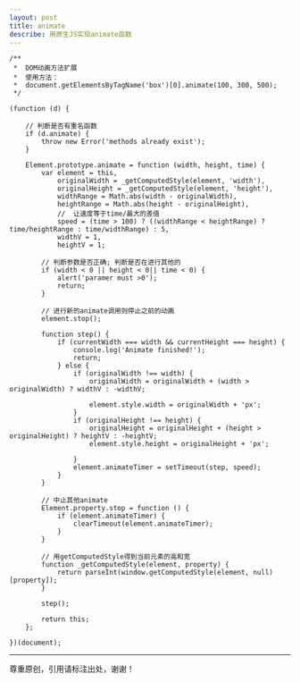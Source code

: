 ```yaml
---
layout: post
title: animate
describe: 用原生JS实现animate函数
---
```


	/**
	 *  DOM动画方法扩展
	 *  使用方法：
	 *  document.getElementsByTagName('box')[0].animate(100, 300, 500);
	 */
	
	(function (d) {
	
	    // 判断是否有重名函数
	    if (d.animate) {
	        throw new Error('methods already exist');
	    }
	
	    Element.prototype.animate = function (width, height, time) {
	        var element = this,
	            originalWidth = _getComputedStyle(element, 'width'),
	            originalHeight = _getComputedStyle(element, 'height'),
	            widthRange = Math.abs(width - originalWidth),
	            heightRange = Math.abs(height - originalHeight),
	            //  让速度等于time/最大的差值
	            speed = (time > 100) ? ((widthRange < heightRange) ? time/heightRange : time/widthRange) : 5,
	            widthV = 1,
	            heightV = 1;
	
	        // 判断参数是否正确; 判断是否在进行其他的
	        if (width < 0 || height < 0|| time < 0) {
	            alert('paramer must >0');
	            return;
	        } 
	
	        // 进行新的animate调用则停止之前的动画
	        element.stop();
	       
	        function step() {
	            if (currentWidth === width && currentHeight === height) {
	                console.log('Animate finished!');
	                return;
	            } else {
	                if (originalWidth !== width) {
	                    originalWidth = originalWidth + (width > originalWidth) ? widthV : -widthV;
	
	                    element.style.width = originalWidth + 'px';
	                }
	                if (originalHeight !== height) {
	                    originalHeight = originalHeight + (height > originalHeight) ? heightV : -heightV;
	                    element.style.height = originalHeight + 'px';
	            
	                }
	                element.animateTimer = setTimeout(step, speed);
	            }
	        }
	
	        // 中止其他animate
	        Element.property.stop = function () {
	            if (element.animateTimer) {
	                clearTimeout(element.animateTimer);
	            } 
	        }
	
	        // 用getComputedStyle得到当前元素的高和宽
	        function _getComputedStyle(element, property) {
	            return parseInt(window.getComputedStyle(element, null)[property]);
	        }
	
	        step();
	
	        return this;
	    };
	
	})(document);
---
尊重原创，引用请标注出处，谢谢！